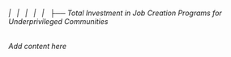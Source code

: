 ###### |   |   |   |   |   ├── Total Investment in Job Creation Programs for Underprivileged Communities

*Add content here*